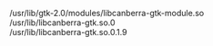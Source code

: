 /usr/lib/gtk-2.0/modules/libcanberra-gtk-module.so  
/usr/lib/libcanberra-gtk.so.0  
/usr/lib/libcanberra-gtk.so.0.1.9  
